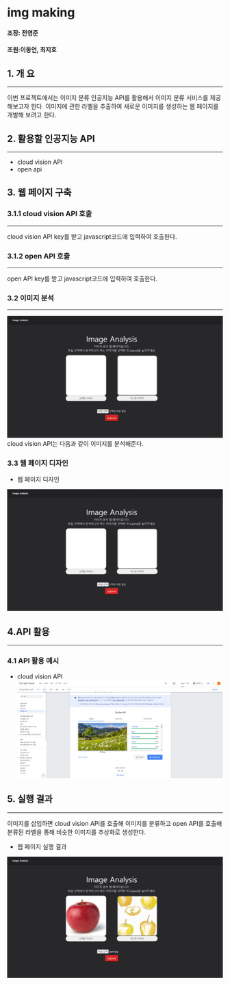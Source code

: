 # img making
#### 조장: 전영준

#### 조원:이동언, 최지호

## 1. 개 요
* * *
이번 프로젝트에서는 이미지 분류 인공지능 API를 활용해서
 이미지 분류 서비스를 제공해보고자 한다. 이미지에 관한 라벨을 추출하여
 새로운 이미지를 생성하는 웹 페이지를 개발해 보려고 한다.

## 2. 활용할 인공지능 API
* * *
 - cloud vision API
 - open api
## 3. 웹 페이지 구축
### 3.1.1 cloud vision API 호출
***
cloud vision API key를 받고 javascript코드에 입력하여 호출한다.
### 3.1.2 open API 호출
***
open API key를 받고 javascript코드에 입력하여 호출한다.
### 3.2 이미지 분석
***
![이미지 분석](https://github.com/yj021225/ai_api_project/blob/main/%EC%9B%B9%20%ED%8E%98%EC%9D%B4%EC%A7%80%20%EB%94%94%EC%9E%90%EC%9D%B8.png)
cloud vision API는 다음과 같이 이미지를 분석해준다.
### 3.3 웹 페이지 디자인
 - 웹 페이지 디자인

![웹 페이지 디자인](https://github.com/yj021225/ai_api_project/blob/main/%EC%9B%B9%20%ED%8E%98%EC%9D%B4%EC%A7%80%20%EB%94%94%EC%9E%90%EC%9D%B8.png)

## 4.API 활용
* * *
### 4.1 API 활용 예시
 - cloud vision API
![API 활용 예시](https://github.com/yj021225/ai_api_project/blob/main/API%20%ED%99%9C%EC%9A%A9%EC%98%88%EC%8B%9C_2.png)

## 5. 실행 결과
* * *
 이미지를 삽입하면 cloud vision API를 호출해 이미지를 분류하고 open API를 호출해 분류된 라벨을 통해 비슷한 이미지를 추상화로 생성한다.
 
 - 웹 페이지 실행 결과

![웹 페이지 실행 결과](https://github.com/yj021225/ai_api_project/blob/ac952b13ea5ea44dc136c7a180d0b9a3cb9cbc67/%EC%8B%A4%ED%96%89%20%ED%99%94%EB%A9%B4%20%EC%B5%9C%EC%A2%85.png)
